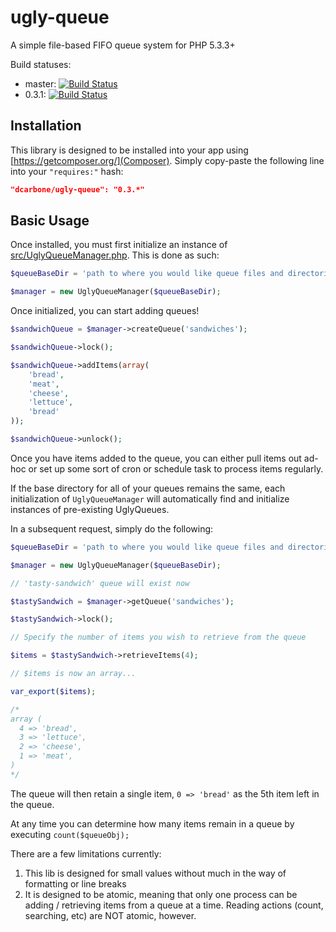 ugly-queue
==========

A simple file-based FIFO queue system for PHP 5.3.3+

Build statuses:
- master: [![Build Status](https://travis-ci.org/dcarbone/ugly-queue.svg?branch=master)](https://travis-ci.org/dcarbone/ugly-queue)
- 0.3.1: [![Build Status](https://travis-ci.org/dcarbone/ugly-queue.svg?branch=0.3.1)](https://travis-ci.org/dcarbone/ugly-queue)

## Installation
This library is designed to be installed into your app using [https://getcomposer.org/](Composer).
Simply copy-paste the following line into your `"requires:"` hash:

```json
"dcarbone/ugly-queue": "0.3.*"
```

## Basic Usage
Once installed, you must first initialize an instance of [src/UglyQueueManager.php](UglyQueueManager).
This is done as such:

```php
$queueBaseDir = 'path to where you would like queue files and directories to be stored';

$manager = new UglyQueueManager($queueBaseDir);
```

Once initialized, you can start adding queues!

```php
$sandwichQueue = $manager->createQueue('sandwiches');

$sandwichQueue->lock();

$sandwichQueue->addItems(array(
    'bread',
    'meat',
    'cheese',
    'lettuce',
    'bread'
));

$sandwichQueue->unlock();
```

Once you have items added to the queue, you can either pull items out ad-hoc or set up some sort of cron
or schedule task to process items regularly.

If the base directory for all of your queues remains the same, each initialization
of `UglyQueueManager` will automatically find and initialize instances of pre-existing
UglyQueues.

In a subsequent request, simply do the following:

```php
$queueBaseDir = 'path to where you would like queue files and directories to be stored';

$manager = new UglyQueueManager($queueBaseDir);

// 'tasty-sandwich' queue will exist now

$tastySandwich = $manager->getQueue('sandwiches');

$tastySandwich->lock();

// Specify the number of items you wish to retrieve from the queue

$items = $tastySandwich->retrieveItems(4);

// $items is now an array...

var_export($items);

/*
array (
  4 => 'bread',
  3 => 'lettuce',
  2 => 'cheese',
  1 => 'meat',
)
*/

```

The queue will then retain a single item, `0 => 'bread'` as the 5th item left in the queue.

At any time you can determine how many items remain in a queue by executing `count($queueObj);`

There are a few limitations currently:

1. This lib is designed for small values without much in the way of formatting or line breaks
2. It is designed to be atomic, meaning that only one process can be adding / retrieving items from
a queue at a time.  Reading actions (count, searching, etc) are NOT atomic, however.
